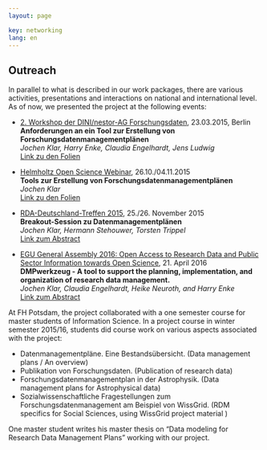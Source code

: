 ```yaml
---
layout: page

key: networking
lang: en
---
```


Outreach
----------

In parallel to what is described in our work packages, there are various activities, presentations and interactions on national and international level. As of now, we presented the project at the following events:

* [2. Workshop der DINI/nestor-AG Forschungsdaten](http://www.forschungsdaten.org/index.php/DINI-nestor-WS2), 23.03.2015, Berlin  
**Anforderungen an ein Tool zur Erstellung von Forschungsdatenmanagementplänen**  
*Jochen Klar, Harry Enke, Claudia Engelhardt, Jens Ludwig*  
[Link zu den Folien](http://www.forschungsdaten.org/images/2/27/07--klar--anforderungen-tool.pdf)

* [Helmholtz Open Science Webinar](http://oa.helmholtz.de/bewusstsein-schaerfen/workshops/webinare-zu-forschungsdaten.html), 26.10./04.11.2015  
**Tools zur Erstellung von Forschungsdatenmanagementplänen**  
*Jochen Klar*  
[Link zu den Folien](http://oa.helmholtz.de/fileadmin/user_upload/redakteur/Workshops/helmholtz_datenwebinar30_klar.pdf)

* [RDA-Deutschland-Treffen 2015](http://oa.helmholtz.de/bewusstsein-schaerfen/workshops/rda-de-15.html), 25./26. November 2015  
**Breakout-Session zu Datenmanagementplänen**  
*Jochen Klar, Hermann Stehouwer, Torsten Trippel*  
[Link zum Abstract](http://oa.helmholtz.de/bewusstsein-schaerfen/workshops/rda-de-15/sessionabstracts.html#c3994)

* [EGU General Assembly 2016: Open Access to Research Data and Public Sector Information towards Open Science](http://oa.helmholtz.de/bewusstsein-schaerfen/workshops/rda-de-15.html), 21. April 2016  
**DMPwerkzeug - A tool to support the planning, implementation, and
organization of research data management.**  
*Jochen Klar, Claudia Engelhardt, Heike Neuroth, and Harry Enke*  
[Link zum Abstract](http://meetingorganizer.copernicus.org/EGU2016/EGU2016-16394.pdf)

At FH Potsdam, the project collaborated with a one semester course for master students of Information Science. In  a project course in winter semester 2015/16, students did course work on various aspects associated with the  project:

* Datenmanagementpläne. Eine Bestandsübersicht. (Data management plans / An overview)
* Publikation von Forschungsdaten. (Publication of research data)
* Forschungsdatenmanagementplan in der Astrophysik. (Data management plans for Astrophysical data) 
* Sozialwissenschaftliche Fragestellungen zum Forschungsdatenmanagement am Beispiel von WissGrid. (RDM specifics for Social Sciences, using WissGrid project material )

One master student writes his master thesis on “Data modeling for Research Data Management Plans” working with our project.


